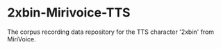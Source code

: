 # 2xbin-Mirivoice-TTS
The corpus recording data repository for the TTS character '2xbin' from MiriVoice.
